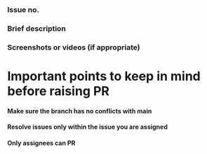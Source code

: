 
<!--- Provide a general summary of your changes in the Title above -->

### Issue no.
<!--- Give issue no. -->
### Brief description
<!--- Describe your changes in brief -->
### Screenshots or videos (if appropriate)


# Important points to keep in mind before raising PR
####  Make sure the branch has no conflicts with main
#### Resolve issues only within the issue you are assigned
#### Only assignees can PR
